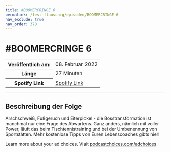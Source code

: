 ```yaml
---
title: #BOOMERCRINGE 6 
permalink: /fest-flauschig/episoden/BOOMERCRINGE-6
nav_exclude: true
nav_order: 378
---
```


# #BOOMERCRINGE 6 
<table class="resp-table dcf-table dcf-table-responsive dcf-table-bordered dcf-table-striped dcf-w-100%">
                    <tbody>
                        <tr>
                            <th scope="row">Veröffentlich am:</th>
                            <td data-label="Veröffentlich am:">08. Februar 2022</td>
                        </tr>
                        <tr>
                            <th scope="row">Länge </th>
                            <td data-label="Länge ">27 Minuten</td>
                        </tr><tr>
                                <th scope="row">Spotify Link</th>
                                <td data-label="Spotify Link"><a href="https://open.spotify.com/episode/1R93KhyHb7C3FHZ0J3t4CV">Spotify Link</a></td>
                            </tr></tbody>
                </table>

***

## Beschreibung der Folge

<div>
<p>Arschschweiß, Fußgeruch und Eiterpickel - die Bosstransformation ist manchmal nur eine Frage des Abwartens. Ganz anders, nämlich mit voller Power, läuft das beim Tischtennistraining und bei der Umbenennung von Sportstätten. Mehr kostenlose Tipps von Euren Lebenscoaches gibts hier! </p><p> </p><p>Learn more about your ad choices. Visit <a href="https://podcastchoices.com/adchoices" rel="nofollow">podcastchoices.com/adchoices</a></p>  
</div>

